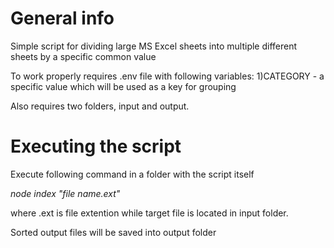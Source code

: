 # General info
Simple script for dividing large MS Excel sheets into multiple different sheets by a specific common value

To work properly requires .env file with following variables:
1)CATEGORY - a specific value which will be used as a key for grouping

Also requires two folders, input and output.

# Executing the script
Execute following command in a folder with the script itself 

_node index "file name.ext"_ 

where .ext is file extention while target file is located in input folder. 

Sorted output files  will be saved into output folder